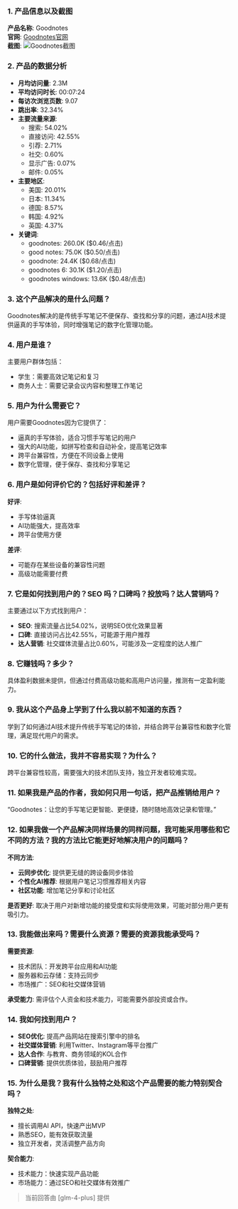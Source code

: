### 1. 产品信息以及截图

**产品名称**: Goodnotes  
**官网**: [Goodnotes官网](https://goodnotes.com)  
**截图**: ![Goodnotes截图](https://cdn-images.toolify.ai/170350402684769713.jpg)

### 2. 产品的数据分析

- **月均访问量**: 2.3M
- **平均访问时长**: 00:07:24
- **每访次浏览页数**: 9.07
- **跳出率**: 32.34%
- **主要流量来源**: 
  - 搜索: 54.02%
  - 直接访问: 42.55%
  - 引荐: 2.71%
  - 社交: 0.60%
  - 显示广告: 0.07%
  - 邮件: 0.05%
- **主要地区**: 
  - 美国: 20.01%
  - 日本: 11.34%
  - 德国: 8.57%
  - 韩国: 4.92%
  - 英国: 4.37%
- **关键词**: 
  - goodnotes: 260.0K ($0.46/点击)
  - good notes: 75.0K ($0.50/点击)
  - goodnote: 24.4K ($0.68/点击)
  - goodnotes 6: 30.1K ($1.20/点击)
  - goodnotes windows: 13.6K ($0.48/点击)

### 3. 这个产品解决的是什么问题？

Goodnotes解决的是传统手写笔记不便保存、查找和分享的问题，通过AI技术提供逼真的手写体验，同时增强笔记的数字化管理功能。

### 4. 用户是谁？

主要用户群体包括：
- 学生：需要高效记笔记和复习
- 商务人士：需要记录会议内容和整理工作笔记

### 5. 用户为什么需要它？

用户需要Goodnotes因为它提供了：
- 逼真的手写体验，适合习惯手写笔记的用户
- 强大的AI功能，如拼写检查和自动补全，提高笔记效率
- 跨平台兼容性，方便在不同设备上使用
- 数字化管理，便于保存、查找和分享笔记

### 6. 用户是如何评价它的？包括好评和差评？

**好评**:
- 手写体验逼真
- AI功能强大，提高效率
- 跨平台使用方便

**差评**:
- 可能存在某些设备的兼容性问题
- 高级功能需要付费

### 7. 它是如何找到用户的？SEO 吗？口碑吗？投放吗？达人营销吗？

主要通过以下方式找到用户：
- **SEO**: 搜索流量占比54.02%，说明SEO优化效果显著
- **口碑**: 直接访问占比42.55%，可能源于用户推荐
- **达人营销**: 社交媒体流量占比0.60%，可能涉及一定程度的达人推广

### 8. 它赚钱吗？多少？

具体盈利数据未提供，但通过付费高级功能和高用户访问量，推测有一定盈利能力。

### 9. 我从这个产品身上学到了什么我以前不知道的东西？

学到了如何通过AI技术提升传统手写笔记的体验，并结合跨平台兼容性和数字化管理，满足现代用户的需求。

### 10. 它的什么做法，我并不容易实现？为什么？

跨平台兼容性较高，需要强大的技术团队支持，独立开发者较难实现。

### 11. 如果我是产品的作者，我如何只用一句话，把产品推销给用户？

“Goodnotes：让您的手写笔记更智能、更便捷，随时随地高效记录和管理。”

### 12. 如果我做一个产品解决同样场景的同样问题，我可能采用哪些和它不同的方法？我的方法比它能更好地解决用户的问题吗？

**不同方法**:
- **云同步优化**: 提供更无缝的跨设备同步体验
- **个性化AI推荐**: 根据用户笔记习惯推荐相关内容
- **社区功能**: 增加笔记分享和讨论社区

**是否更好**:
取决于用户对新增功能的接受度和实际使用效果，可能对部分用户更有吸引力。

### 13. 我能做出来吗？需要什么资源？需要的资源我能承受吗？

**需要资源**:
- 技术团队：开发跨平台应用和AI功能
- 服务器和云存储：支持云同步
- 市场推广：SEO和社交媒体营销

**承受能力**:
需评估个人资金和技术能力，可能需要外部投资或合作。

### 14. 我如何找到用户？

- **SEO优化**: 提高产品网站在搜索引擎中的排名
- **社交媒体营销**: 利用Twitter、Instagram等平台推广
- **达人合作**: 与教育、商务领域的KOL合作
- **口碑营销**: 提供优质体验，鼓励用户推荐

### 15. 为什么是我？我有什么独特之处和这个产品需要的能力特别契合吗？

**独特之处**:
- 擅长调用AI API，快速产出MVP
- 熟悉SEO，能有效获取流量
- 独立开发者，灵活调整产品方向

**契合能力**:
- 技术能力：快速实现产品功能
- 市场能力：通过SEO和社交媒体有效推广

> 当前回答由 [glm-4-plus] 提供